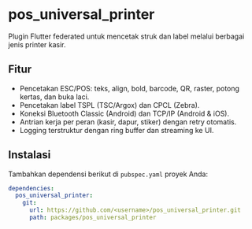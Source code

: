 # pos_universal_printer

Plugin Flutter federated untuk mencetak struk dan label melalui berbagai jenis printer kasir.

## Fitur

- Pencetakan ESC/POS: teks, align, bold, barcode, QR, raster, potong kertas, dan buka laci.
- Pencetakan label TSPL (TSC/Argox) dan CPCL (Zebra).
- Koneksi Bluetooth Classic (Android) dan TCP/IP (Android & iOS).
- Antrian kerja per peran (kasir, dapur, stiker) dengan retry otomatis.
- Logging terstruktur dengan ring buffer dan streaming ke UI.

## Instalasi

Tambahkan dependensi berikut di `pubspec.yaml` proyek Anda:

```yaml
dependencies:
  pos_universal_printer:
    git:
      url: https://github.com/<username>/pos_universal_printer.git
      path: packages/pos_universal_printer

